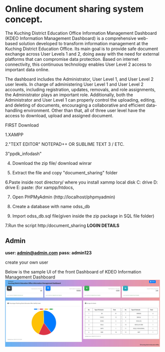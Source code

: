 #  Online document sharing system concept.
The Kuching District Education Office Information Management Dashboard (KDEO Information Management Dashboard) is a comprehensive web-based solution developed to transform information management at the Kuching District Education Office. Its main goal is to provide safe document exchange across User Levels 1 and 2, doing away with the need for external platforms that can compromise data protection. Based on internet connectivity, this continuous technology enables User Level 2 access to important data online. 

The dashboard includes the Administrator, User Level 1, and User Level 2 user levels. In charge of administering User Level 1 and User Level 2 accounts, including registration, updates, removals, and role assignments, the Administrator plays an important role. Additionally, both the Administrator and User Level 1 can properly control the uploading, editing, and deleting of documents, encouraging a collaborative and efficient data-handling environment. 
Other than that, all of three user level have the access to download, upload and assigned document.



FIRST Download

1.XAMPP

2."TEXT EDITOR" NOTEPAD++ OR SUBLIME TEXT 3 / ETC.

3"ppdk_infodash"

4. Download the zip file/ download winrar

5. Extract the file and copy "document_sharing" folder

6.Paste inside root directory/ where you install xammp local disk C: drive D: drive E: paste: (for xampp/htdocs, 

7. Open PHPMyAdmin (http://localhost/phpmyadmin)

8. Create a database with name odss_db

6. Import odss_db.sql file(given inside the zip package in SQL file folder)

7.Run the script http:/document_sharing
**LOGIN DETAILS** 

## Admin
  **user: admin@admin.com**
  **pass: admin123**

  create your own user

Below is the sample UI of the front Dashboard of KDEO Information Management Dashboard
![Images](Front%20Dashb.jpg)
